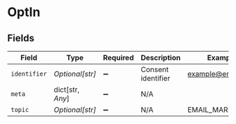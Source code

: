 # OptIn


## Fields

| Field              | Type               | Required           | Description        | Example            |
| ------------------ | ------------------ | ------------------ | ------------------ | ------------------ |
| `identifier`       | *Optional[str]*    | :heavy_minus_sign: | Consent identifier | example@email.com  |
| `meta`             | dict[str, *Any*]   | :heavy_minus_sign: | N/A                |                    |
| `topic`            | *Optional[str]*    | :heavy_minus_sign: | N/A                | EMAIL_MARKETING    |